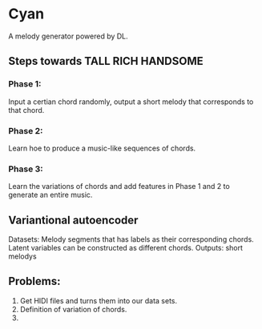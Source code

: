 # Cyan

A melody generator powered by DL.

## Steps towards TALL RICH HANDSOME
### Phase 1:
Input a certian chord randomly, output a short melody that corresponds to that chord.

### Phase 2:
Learn hoe to produce a music-like sequences of chords.

### Phase 3:
Learn the variations of chords and add features in Phase 1 and 2 to generate an entire music.


## Variantional autoencoder
Datasets: Melody segments that has labels as their corresponding chords.
Latent variables can be constructed as different chords.
Outputs: short melodys

## Problems:
1. Get HIDI files and turns them into our data sets.
2. Definition of variation of chords.
3. 
